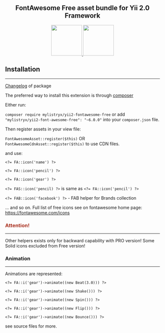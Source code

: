 <h2 style="text-align: center">
FontAwesome Free asset bundle for Yii 2.0 Framework
</h2>

<p align="center">
    <a href="https://github.com/yiisoft" target="_blank">
        <img src="https://avatars0.githubusercontent.com/u/993323" height="100px">
    </a>
    <a href="https::/fontawesome.io">
    <img src="https://upload.wikimedia.org/wikipedia/commons/thumb/5/5f/Font_Awesome_logomark_blue.svg/768px-Font_Awesome_logomark_blue.svg.png?20220809042108" width="100px">
    </a>
</p>

## Installation #

___

[Changelog](changelog.md) of package

The preferred way to install this extension is through [composer ](http://getcomposer.org/download/)

Either run:

`composer require mylistryx/yii2-fontawesome-free`  or add `"mylistryx/yii2-font-awesome-free": "~6.0.0"` into your `composer.json` file.

Then register assets in your view file:

`FontAwesomeAsset::register($this)` OR `FontAwesomeCdnAsset::register($this)` to use CDN files.

and use:

`<?= FA::icon('name') ?>`

`<?= FA::icon('pencil') ?>`

`<?= FA::icon('gear') ?>`

`<?= FAS::icon('pencil) ?>` is same as `<?= FA::icon('pencil') ?>`

`<?= FAB::icon('facebook') ?>` - FAB helper for Brands collection

... and so on. Full list of free icons see on fontawesome home page:  https://fontawesome.com/icons

### <span style="color:#A32">Attention!</span>

---

Other helpers exists only for backward capability with PRO version! Some Solid icons excluded from Free version!

### Animation

---

Animations are represented:

`<?= FA::i('gear')->animate((new Beat(3.0))) ?>`

`<?= FA::i('gear')->animate((new Shake())) ?>`

`<?= FA::i('gear')->animate((new Spin())) ?>`

`<?= FA::i('gear')->animate((new Flip())) ?>`

`<?= FA::i('gear')->animate((new Bounce())) ?>`

see source files for more.


